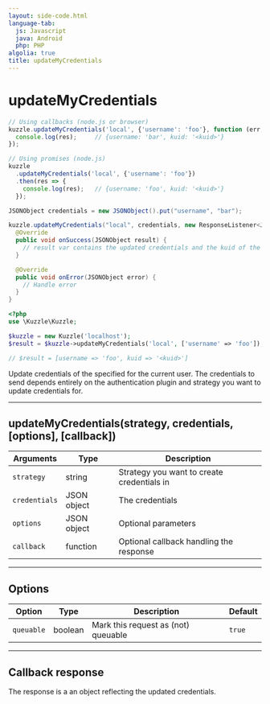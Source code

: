 ```yaml
---
layout: side-code.html
language-tab:
  js: Javascript
  java: Android
  php: PHP
algolia: true
title: updateMyCredentials
---
```


# updateMyCredentials

```js
// Using callbacks (node.js or browser)
kuzzle.updateMyCredentials('local', {'username': 'foo'}, function (err, res) {
  console.log(res);     // {username: 'bar', kuid: '<kuid>'}
});

// Using promises (node.js)
kuzzle
  .updateMyCredentials('local', {'username': 'foo'})
  .then(res => {
    console.log(res);   // {username: 'foo', kuid: '<kuid>'}
  });
```

```java
JSONObject credentials = new JSONObject().put("username", "bar");

kuzzle.updateMyCredentials("local", credentials, new ResponseListener<JSONObject>() {
  @Override
  public void onSuccess(JSONObject result) {
    // result var contains the updated credentials and the kuid of the user
  }

  @Override
  public void onError(JSONObject error) {
    // Handle error
  }
}
```

```php
<?php
use \Kuzzle\Kuzzle;

$kuzzle = new Kuzzle('localhost');
$result = $kuzzle->updateMyCredentials('local', ['username' => 'foo']);

// $result = [username => 'foo', kuid => '<kuid>']
```

Update credentials of the specified <strategy> for the current user. The credentials to send depends entirely on the authentication plugin and strategy you want to update credentials for.

---

## updateMyCredentials(strategy, credentials, [options], [callback])

| Arguments | Type | Description
|-----------|------|------------
| `strategy` | string | Strategy you want to create credentials in
| `credentials` | JSON object | The credentials
| `options` | JSON object | Optional parameters
| `callback`| function | Optional callback handling the response

---

## Options

| Option | Type | Description | Default
|--------|------|-------------|---------
| `queuable` | boolean | Mark this request as (not) queuable | `true`

---

## Callback response

The response is a an object reflecting the updated credentials.
